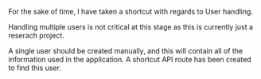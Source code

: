 
For the sake of time, I have taken a shortcut
with regards to User handling.

Handling multiple users is not critical at this
stage as this is currently just a reserach project.

A single user should be created manually, and this will
contain all of the information used in the application.
A shortcut API route has been created to find this
user.
